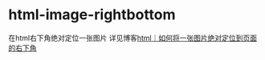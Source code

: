 # html-image-rightbottom
在html右下角绝对定位一张图片
详见博客[html｜如何将一张图片绝对定位到页面的右下角](http://tomys.win/2017/01/11/%E5%A6%82%E4%BD%95%E5%B0%86%E4%B8%80%E5%BC%A0%E5%9B%BE%E7%89%87%E7%BB%9D%E5%AF%B9%E5%AE%9A%E4%BD%8D%E5%88%B0%E9%A1%B5%E9%9D%A2%E5%8F%B3%E4%B8%8B%E8%A7%92/)

